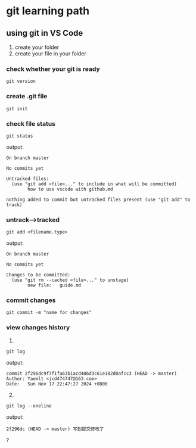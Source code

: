 # git learning path

## using git in VS Code

1. create your folder
2. create your file in your folder

### check whether your git is ready
```
git version
```

### create .git file
```
git init
```

### check file status
```
git status
```

output:

```
On branch master

No commits yet

Untracked files:
  (use "git add <file>..." to include in what will be committed)
        how to use vscode with github.md

nothing added to commit but untracked files present (use "git add" to track)
```

### untrack-->tracked
```
git add <filename.type>
```

output:

```
On branch master

No commits yet

Changes to be committed:
  (use "git rm --cached <file>..." to unstage)
        new file:   guide.md
```

### commit changes
```
git commit -m "name for changes"
```

### view changes history

1.
```
git log 
```

output:

```
commit 2f296dc9f7f1fa63b1acd406d3c61e182d0afcc3 (HEAD -> master)
Author: Yaemlt <jcd474747@163.com>
Date:   Sun Nov 17 22:47:27 2024 +0800
```

2.
```
git log --oneline
```

output:

```
2f296dc (HEAD -> master) 写到提交修改了
```

?